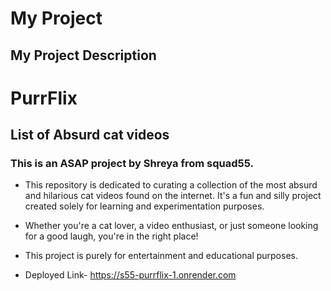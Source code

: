 # My Project 
## My Project Description
# PurrFlix
## List of Absurd cat videos
### This is an ASAP project by Shreya from squad55.

- This repository is dedicated to curating a collection of the most absurd and hilarious cat videos found on the internet. It's a fun and silly project created solely for learning and experimentation purposes.

- Whether you're a cat lover, a video enthusiast, or just someone looking for a good laugh, you're in the right place!

- This project is purely for entertainment and educational purposes.

- Deployed Link- https://s55-purrflix-1.onrender.com 
